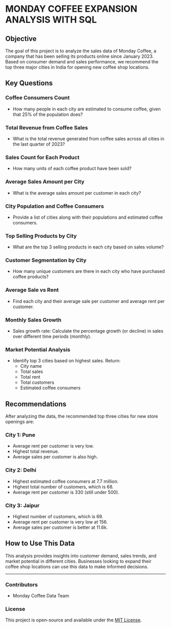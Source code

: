 # MONDAY COFFEE EXPANSION ANALYSIS WITH SQL
## Objective
The goal of this project is to analyze the sales data of Monday Coffee, a company that has been selling its products online since January 2023. Based on consumer demand and sales performance, we recommend the top three major cities in India for opening new coffee shop locations.

## Key Questions

### Coffee Consumers Count
- How many people in each city are estimated to consume coffee, given that 25% of the population does?

### Total Revenue from Coffee Sales
- What is the total revenue generated from coffee sales across all cities in the last quarter of 2023?

### Sales Count for Each Product
- How many units of each coffee product have been sold?

### Average Sales Amount per City
- What is the average sales amount per customer in each city?

### City Population and Coffee Consumers
- Provide a list of cities along with their populations and estimated coffee consumers.

### Top Selling Products by City
- What are the top 3 selling products in each city based on sales volume?

### Customer Segmentation by City
- How many unique customers are there in each city who have purchased coffee products?

### Average Sale vs Rent
- Find each city and their average sale per customer and average rent per customer.

### Monthly Sales Growth
- Sales growth rate: Calculate the percentage growth (or decline) in sales over different time periods (monthly).

### Market Potential Analysis
- Identify top 3 cities based on highest sales. Return:
  - City name
  - Total sales
  - Total rent
  - Total customers
  - Estimated coffee consumers

## Recommendations
After analyzing the data, the recommended top three cities for new store openings are:

### **City 1: Pune**
- Average rent per customer is very low.
- Highest total revenue.
- Average sales per customer is also high.

### **City 2: Delhi**
- Highest estimated coffee consumers at 7.7 million.
- Highest total number of customers, which is 68.
- Average rent per customer is 330 (still under 500).

### **City 3: Jaipur**
- Highest number of customers, which is 69.
- Average rent per customer is very low at 156.
- Average sales per customer is better at 11.6k.

## How to Use This Data
This analysis provides insights into customer demand, sales trends, and market potential in different cities. Businesses looking to expand their coffee shop locations can use this data to make informed decisions.

---

### Contributors
- Monday Coffee Data Team

### License
This project is open-source and available under the [MIT License](LICENSE).
